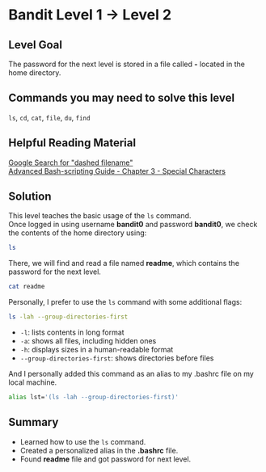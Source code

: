 # Bandit Level 1 → Level 2
## Level Goal
The password for the next level is stored in a file called **-** located in the home directory.

## Commands you may need to solve this level
`ls`, `cd`, `cat`, `file`, `du`, `find`

## Helpful Reading Material
[Google Search for "dashed filename"](https://www.google.com/search?q=dashed+filename)  
[Advanced Bash-scripting Guide - Chapter 3 - Special Characters](https://linux.die.net/abs-guide/special-chars.html)

## Solution
This level teaches the basic usage of the `ls` command.  
Once logged in using username **bandit0** and password **bandit0**, we check the contents of the home directory using:
```bash
ls
```
There, we will find and read a file named **readme**, which contains the password for the next level.
```bash
cat readme
```
Personally, I prefer to use the `ls` command with some additional flags:
```bash
ls -lah --group-directories-first
```
- `-l`: lists contents in long format
- `-a`: shows all files, including hidden ones
- `-h`: displays sizes in a human-readable format
- `--group-directories-first`: shows directories before files

And I personally added this command as an alias to my .bashrc file on my local machine.
```bash
alias lst='(ls -lah --group-directories-first)'
```

## Summary
- Learned how to use the `ls` command.
- Created a personalized alias in the **.bashrc** file.
- Found **readme** file and got password for next level.
